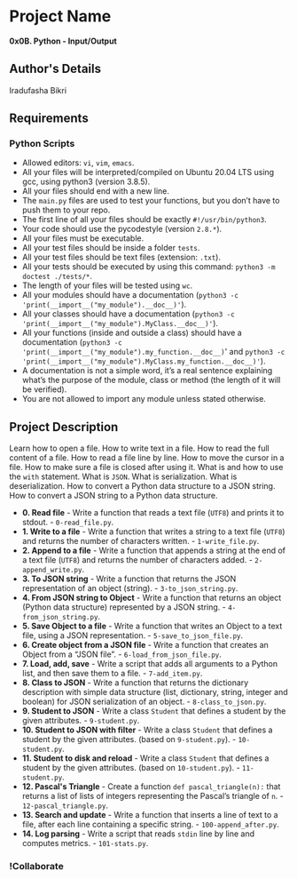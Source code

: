 # Project Name
**0x0B. Python - Input/Output**

## Author's Details
Iradufasha Bikri

##  Requirements

### Python Scripts
*   Allowed editors: `vi`, `vim`, `emacs`.
*   All your files will be interpreted/compiled on Ubuntu 20.04 LTS using gcc, using python3 (version 3.8.5).
*   All your files should end with a new line.
*   The `main.py` files are used to test your functions, but you don’t have to push them to your repo.
*   The first line of all your files should be exactly `#!/usr/bin/python3`.
*   Your code should use the pycodestyle (version `2.8.*`).
*   All your files must be executable.
*   All your test files should be inside a folder `tests`.
*   All your test files should be text files (extension: `.txt`).
*   All your tests should be executed by using this command: `python3 -m doctest ./tests/*`.
*   The length of your files will be tested using `wc`.
*   All your modules should have a documentation (`python3 -c 'print(__import__("my_module").__doc__)'`).
*   All your classes should have a documentation (`python3 -c 'print(__import__("my_module").MyClass.__doc__)'`).
*   All your functions (inside and outside a class) should have a documentation (`python3 -c 'print(__import__("my_module").my_function.__doc__)`' and `python3 -c 'print(__import__("my_module").MyClass.my_function.__doc__)'`).
*   A documentation is not a simple word, it’s a real sentence explaining what’s the purpose of the module, class or method (the length of it will be verified).
*   You are not allowed to import any module unless stated otherwise.


## Project Description
Learn how to open a file.
How to write text in a file.
How to read the full content of a file.
How to read a file line by line.
How to move the cursor in a file.
How to make sure a file is closed after using it.
What is and how to use the `with` statement.
What is `JSON`.
What is serialization.
What is deserialization.
How to convert a Python data structure to a JSON string.
How to convert a JSON string to a Python data structure.


* **0. Read file** - Write a function that reads a text file (`UTF8`) and prints it to stdout. - `0-read_file.py`.
* **1. Write to a file** - Write a function that writes a string to a text file (`UTF8`) and returns the number of characters written. - `1-write_file.py`.
* **2. Append to a file** - Write a function that appends a string at the end of a text file (`UTF8`) and returns the number of characters added. - `2-append_write.py`.
* **3. To JSON string** - Write a function that returns the JSON representation of an object (string). - `3-to_json_string.py`.
* **4. From JSON string to Object** - Write a function that returns an object (Python data structure) represented by a JSON string. - `4-from_json_string.py`.
* **5. Save Object to a file** - Write a function that writes an Object to a text file, using a JSON representation. - `5-save_to_json_file.py`.
* **6. Create object from a JSON file** - Write a function that creates an Object from a “JSON file”. - `6-load_from_json_file.py`.
* **7. Load, add, save** - Write a script that adds all arguments to a Python list, and then save them to a file. - `7-add_item.py`.
* **8. Class to JSON** - Write a function that returns the dictionary description with simple data structure (list, dictionary, string, integer and boolean) for JSON serialization of an object. - `8-class_to_json.py`.
* **9. Student to JSON** - Write a class `Student` that defines a student by the given attributes. - `9-student.py`.
* **10. Student to JSON with filter** - Write a class `Student` that defines a student by the given attributes. (based on `9-student.py`). - `10-student.py`.
* **11. Student to disk and reload** - Write a class `Student` that defines a student by the given attributes. (based on `10-student.py`). - `11-student.py`.
* **12. Pascal's Triangle** - Create a function `def pascal_triangle(n):` that returns a list of lists of integers representing the Pascal’s triangle of `n`. - `12-pascal_triangle.py`.
* **13. Search and update** - Write a function that inserts a line of text to a file, after each line containing a specific string. - `100-append_after.py`.
* **14. Log parsing** - Write a script that reads `stdin` line by line and computes metrics. - `101-stats.py`.


### !Collaborate

